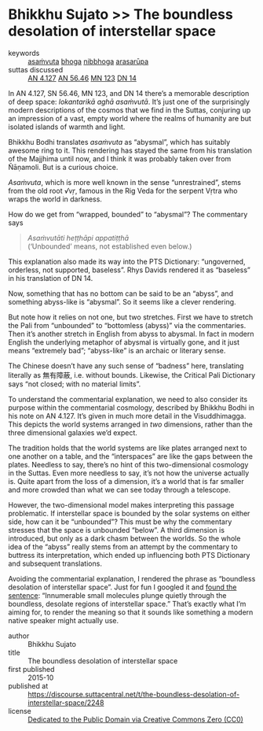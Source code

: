 # Bhikkhu Sujato >> The boundless desolation of interstellar space

<dl class='metadata'>
<dt id='keywords'>keywords</dt>
	<dd property='dc:subject'>
		<a  target='_blank' rel='noopener' href='https://suttacentral.net/define/asaṁvuta'>asaṁvuta</a>
		<a  target='_blank' rel='noopener' href='https://suttacentral.net/define/bhoga'>bhoga</a>
		<a  target='_blank' rel='noopener' href='https://suttacentral.net/define/nibbhoga'>nibbhoga</a>
		<a  target='_blank' rel='noopener' href='https://suttacentral.net/define/arasarūpa'>arasarūpa</a>
	</dd>
<dt id='uid_sutta'>suttas discussed</dt>
	<dd property='dc:identifier'>
		<a  target='_blank' rel='noopener' href='https:suttacentral.net/an4.127'>AN 4.127</a>
		<a  target='_blank' rel='noopener' href='https:suttacentral.net/sn56.46'>AN 56.46</a>
		<a  target='_blank' rel='noopener' href='https:suttacentral.net/mn123'>MN 123</a>
		<a  target='_blank' rel='noopener' href='https:suttacentral.net/dn14'>DN 14</a>
	</dd>
</dl>

In AN 4.127, SN 56.46, MN 123, and DN 14  there’s a memorable description of deep space: <i>lokantarikā aghā asaṁvutā</i>. It’s just one of the surprisingly modern descriptions of the cosmos that we find in the Suttas, conjuring up an impression of a vast, empty world where the realms of humanity are but isolated islands of warmth and light.

Bhikkhu Bodhi translates <i>asaṁvuta</i> as “abysmal”, which has suitably awesome ring to it. This rendering has stayed the same from his translation of the Majjhima until now, and I think it was probably taken over from Ñāṇamoli. But is a curious choice. 

<i>Asaṁvuta</i>, which is more well known in the sense “unrestrained”, stems from the old root *√vṛ*, famous in the Rig Veda for the serpent Vṛtra who wraps the world in darkness. 

How do we get from “wrapped, bounded” to “abysmal”? The commentary says 

> <i>Asaṁvutāti heṭṭhāpi appatiṭṭhā</i>  
>(‘Unbounded’ means, not established even below.) 

This explanation also made its way into the PTS Dictionary: “ungoverned, orderless, not supported, baseless”. Rhys Davids rendered it as “baseless” in his translation of DN 14. 

Now, something that has no bottom can be said to be an “abyss”, and something abyss-like is “abysmal”. So it seems like a clever rendering. 

But note how it relies on not one, but two stretches. First we have to stretch the Pali from “unbounded” to “bottomless (abyss)” via the commentaries. Then it’s another stretch in English from abyss to abysmal. In fact in modern English the underlying metaphor of abysmal is virtually gone, and it just means “extremely bad”; “abyss-like” is an archaic or literary sense.

The Chinese doesn’t have any such sense of “badness” here, translating literally as 無有障蔽, i.e. without bounds. Likewise, the Critical Pali Dictionary says “not closed; with no material limits”.

To understand the commentarial explanation, we need to also consider its purpose within the commentarial cosmology, described by Bhikkhu Bodhi in his note on AN 4.127. It’s given in much more detail in the Visuddhimagga. This depicts the world systems arranged in <em>two</em> dimensions, rather than the three dimensional galaxies we’d expect. 

The tradition holds that the world systems are like plates arranged next to one another on a table, and the “interspaces” are like the gaps between the plates. Needless to say, there’s no hint of this two-dimensional cosmology in the Suttas. Even more needless to say, it’s not how the universe actually is. Quite apart from the loss of a dimension, it’s a world that is far smaller and more crowded than what we can see today through a telescope.

However, the two-dimensional model makes interpreting this passage problematic. If interstellar space is bounded by the solar systems on either side, how can it be “unbounded”? This must be why the commentary stresses that the space is unbounded “below”. A third dimension is introduced, but only as a dark chasm between the worlds. So the whole idea of the “abyss” really stems from an attempt by the commentary to buttress its interpretation, which ended up influencing both PTS Dictionary and subsequent translations.

Avoiding the commentarial explanation, I rendered the phrase as “boundless desolation of interstellar space”. Just for fun I googled it and <a href="http://thespacereporter.com/2014/07/new-research-offers-possible-explanation-for-mysterious-molecules-in-space/" target="_blank">found the sentence</a>: “Innumerable small molecules plunge quietly through the boundless, desolate regions of interstellar space.” That’s exactly what I’m aiming for, to render the meaning so that it sounds like something a modern native speaker might actually use.

<footer>
<dl class='metadata'>
<dt id='author'>author</dt>
	<dd property='dc:creator'>Bhikkhu Sujato</dd>
<dt id='title'>title</dt>
	<dd property='dc:title'>The boundless desolation of interstellar space</dd>
<dt id='first_published_date'>first published</dt>
	<dd property='dc:date'>2015-10</dd>
<dt id='first_published_url'>published at</dt>
<dd property='dc:source'>
		<a  target='_blank' rel='noopener' href='https://discourse.suttacentral.net/t/the-boundless-desolation-of-interstellar-space/2248'>https://discourse.suttacentral.net/t/the-boundless-desolation-of-interstellar-space/2248</a>
</dd>
	<dt id='license'>license</dt>
	<dd property='dc:rights'>
		<a  target='_blank' rel='noopener' href='https://creativecommons.org/publicdomain/zero/1.0/legalcode'>Dedicated to the Public Domain via Creative Commons Zero (CC0)</a>
	</dd>
</dl>
</footer>